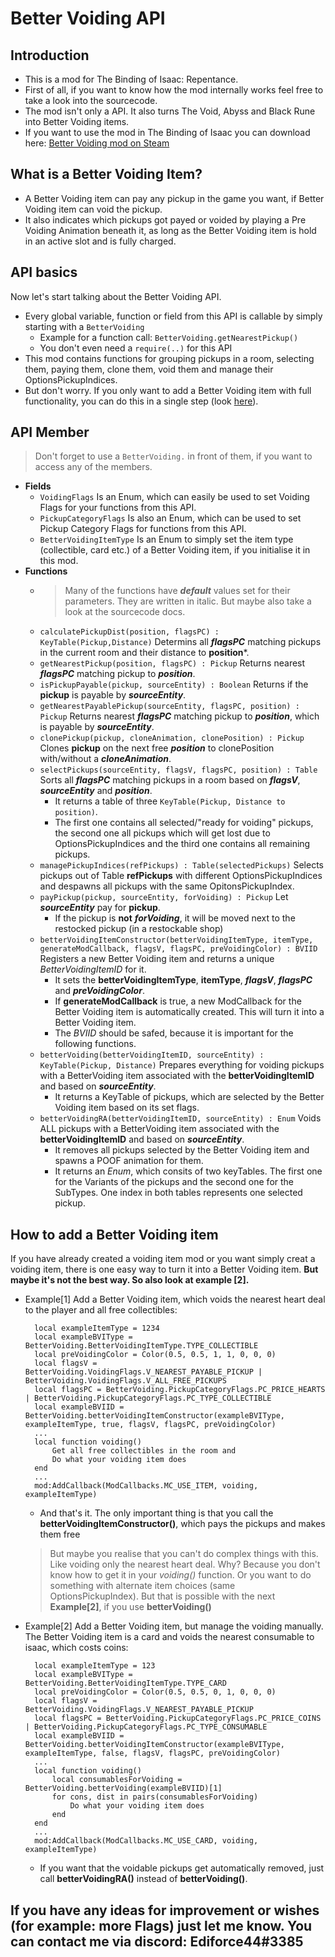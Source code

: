 # Better Voiding API

## Introduction

- This is a mod for The Binding of Isaac: Repentance.
- First of all, if you want to know how the mod internally works feel free to take a look into the sourcecode.
- The mod isn't only a API. It also turns The Void, Abyss and Black Rune into Better Voiding items.
- If you want to use the mod in The Binding of Isaac you can download here: [Better Voiding mod on Steam](https://steamcommunity.com/sharedfiles/filedetails/?id=2622094959)

## What is a Better Voiding Item?

- A Better Voiding item can pay any pickup in the game you want, if Better Voiding item can void the pickup.
- It also indicates which pickups got payed or voided by playing a Pre Voiding Animation beneath it, as long as the Better Voiding item is hold in an active slot and is fully charged.

## API basics

Now let's start talking about the Better Voiding API.
- Every global variable, function or field from this API is callable by simply starting with a `BetterVoiding`
    - Example for a function call: `BetterVoiding.getNearestPickup()`
    - You don't even need a `require(..)` for this API
- This mod contains functions for grouping pickups in a room, selecting them, paying them, clone them, void them and manage their OptionsPickupIndices.
- But don't worry. If you only want to add a Better Voiding item with full functionality, you can do this in a single step (look [here](#how-to-add-a-better-voiding-item)).

## API Member

> Don't forget to use a `BetterVoiding.` in front of them, if you want to access any of the members.
- **Fields**
   - `VoidingFlags` Is an Enum, which can easily be used to set Voiding Flags for your functions from this API.
   - `PickupCategoryFlags` Is also an Enum, which can be used to set Pickup Category Flags for functions from this API.
   - `BetterVoidingItemType` Is an Enum to simply set the item type (collectible, card etc.) of a Better Voiding item, if you initialise it in this mod.
- **Functions**
  - > Many of the functions have ***default*** values set for their parameters. They are written in italic. But maybe also take a look at the sourcecode docs.
  - `calculatePickupDist(position, flagsPC) : KeyTable(Pickup,Distance)` Determins all ***flagsPC*** matching pickups in the current room and their distance to **position***.
  - `getNearestPickup(position, flagsPC) : Pickup` Returns nearest ***flagsPC*** matching pickup to ***position***.
  - `isPickupPayable(pickup, sourceEntity) : Boolean` Returns if the **pickup** is payable by ***sourceEntity***.
  - `getNearestPayablePickup(sourceEntity, flagsPC, position) : Pickup` Returns nearest ***flagsPC*** matching pickup to ***position***, which is payable by ***sourceEntity***.
  - `clonePickup(pickup, cloneAnimation, clonePosition) : Pickup` Clones **pickup** on the next free ***position*** to clonePosition with/without a ***cloneAnimation***.
  - `selectPickups(sourceEntity, flagsV, flagsPC, position) : Table` Sorts all ***flagsPC*** matching pickups in a room based on ***flagsV***, ***sourceEntity*** and ***position***. 
    - It returns a table of three `KeyTable(Pickup, Distance to position)`.
    - The first one contains all selected/"ready for voiding" pickups, the second one all pickups which will get lost due to OptionsPickupIndices and the third one contains all remaining pickups.
  - `managePickupIndices(refPickups) : Table(selectedPickups)` Selects pickups out of Table **refPickups** with different OptionsPickupIndices and despawns all pickups with the same OpitonsPickupIndex.
  - `payPickup(pickup, sourceEntity, forVoiding) : Pickup` Let ***sourceEntity*** pay for **pickup**.
    - If the pickup is **not** ***forVoiding***, it will be moved next to the restocked pickup (in a restockable shop)
  - `betterVoidingItemConstructor(betterVoidingItemType, itemType, generateModCallback, flagsV, flagsPC, preVoidingColor) : BVIID` Registers a new Better Voiding item and returns a unique *BetterVoidingItemID* for it.
    - It sets the **betterVoidingItemType**, **itemType**, ***flagsV***, ***flagsPC*** and ***preVoidingColor***.
    - If **generateModCallback** is true, a new ModCallback for the Better Voiding item is automatically created. This will turn it into a Better Voiding item.
    - The *BVIID* should be safed, because it is important for the following functions.
  - `betterVoiding(betterVoidingItemID, sourceEntity) : KeyTable(Pickup, Distance)` Prepares everything for voiding pickups with a BetterVoiding item associated with the **betterVoidingItemID** and based on ***sourceEntity***.
    - It returns a KeyTable of pickups, which are selected by the Better Voiding item based on its set flags.
  - `betterVoidingRA(betterVoidingItemID, sourceEntity) : Enum` Voids ALL pickups with a BetterVoiding item associated with the **betterVoidingItemID** and based on ***sourceEntity***.
    - It removes all pickups selected by the Better Voiding item and spawns a POOF animation for them.
    - It returns an *Enum*, which consits of two keyTables. The first one for the Variants of the pickups and the second one for the SubTypes. One index in both tables represents one selected pickup.

## How to add a Better Voiding item

If you have already created a voiding item mod or you want simply creat a voiding item, there is one easy way to turn it into a Better Voiding item. **But maybe it's not the best way. So also look at example [2].**
- Example[1] Add a Better Voiding item, which voids the nearest heart deal to the player and all free collectibles:
    
        local exampleItemType = 1234 
        local exampleBVIType = BetterVoiding.BetterVoidingItemType.TYPE_COLLECTIBLE
        local preVoidingColor = Color(0.5, 0.5, 1, 1, 0, 0, 0)
        local flagsV = BetterVoiding.VoidingFlags.V_NEAREST_PAYABLE_PICKUP | BetterVoiding.VoidingFlags.V_ALL_FREE_PICKUPS
        local flagsPC = BetterVoiding.PickupCategoryFlags.PC_PRICE_HEARTS | BetterVoiding.PickupCategoryFlags.PC_TYPE_COLLECTIBLE
        local exampleBVIID = BetterVoiding.betterVoidingItemConstructor(exampleBVIType, exampleItemType, true, flagsV, flagsPC, preVoidingColor)
        ...
        local function voiding()
            Get all free collectibles in the room and
            Do what your voiding item does
        end
        ...
        mod:AddCallback(ModCallbacks.MC_USE_ITEM, voiding, exampleItemType)

    - And that's it. The only important thing is that you call the **betterVoidingItemConstructor()**, which pays the pickups and makes them free
    > But maybe you realise that you can't do complex things with this. Like voiding only the nearest heart deal. Why? Because you don't know how to get it in your *voiding()* function. Or you want to do something with alternate item choices (same OptionsPickupIndex). But that is possible with the next **Example[2]**, if you use **betterVoiding()**

- Example[2] Add a Better Voiding item, but manage the voiding manually. The Better Voiding item is a card and voids the nearest consumable to isaac, which costs coins:

        local exampleItemType = 123
        local exampleBVIType = BetterVoiding.BetterVoidingItemType.TYPE_CARD
        local preVoidingColor = Color(0.5, 0.5, 0, 1, 0, 0, 0)
        local flagsV = BetterVoiding.VoidingFlags.V_NEAREST_PAYABLE_PICKUP
        local flagsPC = BetterVoiding.PickupCategoryFlags.PC_PRICE_COINS | BetterVoiding.PickupCategoryFlags.PC_TYPE_CONSUMABLE
        local exampleBVIID = BetterVoiding.betterVoidingItemConstructor(exampleBVIType, exampleItemType, false, flagsV, flagsPC, preVoidingColor)
        ...
        local function voiding()
            local consumablesForVoiding = BetterVoiding.betterVoiding(exampleBVIID)[1]
            for cons, dist in pairs(consumablesForVoiding)
                Do what your voiding item does
            end
        end
        ...
        mod:AddCallback(ModCallbacks.MC_USE_CARD, voiding, exampleItemType)

    - If you want that the voidable pickups get automatically removed, just call **betterVoidingRA()** instead of **betterVoiding()**.

## If you have any ideas for improvement or wishes (for example: more Flags) just let me know. You can contact me via discord: Ediforce44#3385


